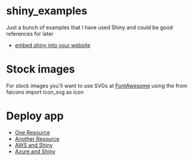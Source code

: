 # shiny_examples

Just a bunch of examples that I have used Shiny and could be good references for later

* [embed shiny into your website](https://datasciencegenie.com/how-to-embed-a-shiny-app-on-website/)

# Stock images 
For stock images you'll want to use SVGs at [FontAwesome](https://fontawesome.com/search?q=face-&p=2&o=r) using the from faicons import icon_svg as icon

# Deploy app
* [One Resource](https://hosting.analythium.io/)
* [Another Resource](https://hosting.analythium.io/how-many-shiny-apps-can-you-host-for-free/)
* [AWS and Shiny](https://www.charlesbordet.com/en/guide-shiny-aws/#the-smart-method)
* [Azure and Shiny](https://blog.colbyford.com/how-to-deploy-shiny-apps-in-azure-and-use-your-domain-name-d761dd7d832a)
